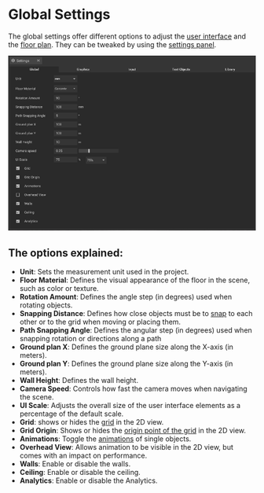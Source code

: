 # Global Settings

The global settings offer different options to adjust the [user interface](../user-interface/) and the [floor plan](../user-interface/the-floor-plan.md). They can be tweaked by using the [settings panel](../user-interface/settings-panel.md).

![](../../../.gitbook/assets/iVP_Planning_Settings_GlobalSettings.png)

## The options explained:

* **Unit**: Sets the measurement unit used in the project.
* **Floor Material**: Defines the visual appearance of the floor in the scene, such as color or texture.
* **Rotation Amount**: Defines the angle step (in degrees) used when rotating objects.
* **Snapping Distance**: Defines how close objects must be to [snap](../machines/snapping.md) to each other or to the grid when moving or placing them.
* **Path Snapping Angle**: Defines the angular step (in degrees) used when snapping rotation or directions along a path
* **Ground plan X**: Defines the ground plane size along the X-axis (in meters).
* **Ground plan Y**: Defines the ground plane size along the Y-axis (in meters).
* **Wall Height**: Defines the wall height.
* **Camera Speed**: Controls how fast the camera moves when navigating the scene.
* **UI Scale**: Adjusts the overall size of the user interface elements as a percentage of the default scale.
* **Grid**: shows or hides the [grid](../user-interface/the-grid.md) in the 2D view.
* **Grid Origin**: Shows or hides the [origin point of the grid](../user-interface/the-grid.md#grid-origin) in the 2D view.
* **Animations**: Toggle the [animations](../machines/animations.md) of single objects.
* **Overhead View**: Allows animation to be visible in the 2D view, but comes with an impact on performance.
* **Walls**: Enable or disable the walls.
* **Ceiling**: Enable or disable the ceiling.
* **Analytics**: Enable or disable the Analytics.
